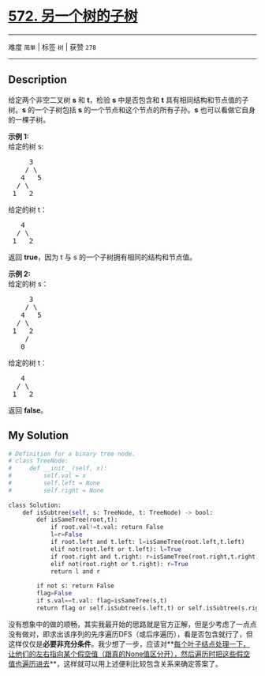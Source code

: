 # [572. 另一个树的子树](https://leetcode-cn.com/problems/subtree-of-another-tree/)

---

难度 `简单` | 标签 `树`  | 获赞 `278`

---

## Description

<p>给定两个非空二叉树 <strong>s</strong> 和 <strong>t</strong>，检验&nbsp;<strong>s</strong> 中是否包含和 <strong>t</strong> 具有相同结构和节点值的子树。<strong>s</strong> 的一个子树包括 <strong>s</strong> 的一个节点和这个节点的所有子孙。<strong>s</strong> 也可以看做它自身的一棵子树。</p>
<p><strong>示例 1:</strong><br>
给定的树 s:</p>

<pre>     3
    / \
   4   5
  / \
 1   2
</pre>

<p>给定的树 t：</p>
<pre>   4 
  / \
 1   2
</pre>

<p>返回 <strong>true</strong>，因为 t 与 s 的一个子树拥有相同的结构和节点值。</p>
<p><strong>示例 2:</strong><br>
给定的树 s：</p>

<pre>     3
    / \
   4   5
  / \
 1   2
    /
   0
</pre>

<p>给定的树 t：</p>
<pre>   4
  / \
 1   2
</pre>

<p>返回 <strong>false</strong>。</p>

## My Solution

```python
# Definition for a binary tree node.
# class TreeNode:
#     def __init__(self, x):
#         self.val = x
#         self.left = None
#         self.right = None
 
class Solution:
    def isSubtree(self, s: TreeNode, t: TreeNode) -> bool:
        def isSameTree(root,t):
            if root.val!=t.val: return False
            l=r=False
            if root.left and t.left: l=isSameTree(root.left,t.left)
            elif not(root.left or t.left): l=True
            if root.right and t.right: r=isSameTree(root.right,t.right)
            elif not(root.right or t.right): r=True
            return l and r
 
        if not s: return False
        flag=False
        if s.val==t.val: flag=isSameTree(s,t)
        return flag or self.isSubtree(s.left,t) or self.isSubtree(s.right,t)
```

没有想象中的做的顺畅，其实我最开始的思路就是官方正解，但是少考虑了一点点没有做对，即求出该序列的先序遍历DFS（或后序遍历），看是否包含就行了，但这样仅仅是**必要非充分条件**。我少想了一步，应该对**<u>每个叶子结点处理一下，让他们的左右指向某个假空值（跟真的None值区分开），然后遍历时把这些假空值也遍历进去</u>**，这样就可以用上述便利比较包含关系来确定答案了。

